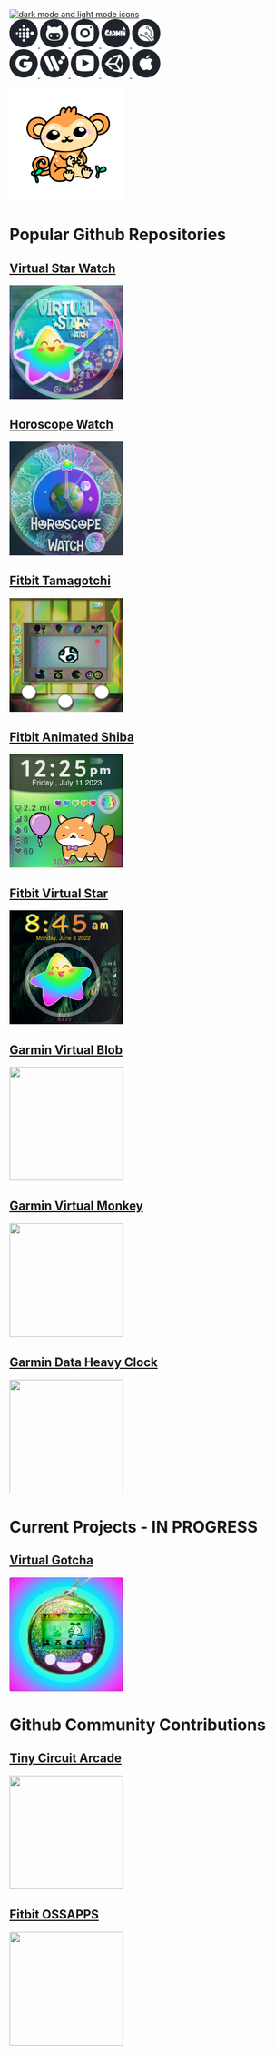 

 </a>
<a href="https://www.linkedin.com/in/sarah-bass-a22465268/">
<picture>
  <source media="(prefers-color-scheme: dark)" srcset="https://github.com/SarahBass/SarahBass/assets/69780815/8c10c7c2-289b-4fb0-a1c5-028f4bd44d4e" width="275" height="100">
  <source media="(prefers-color-scheme: light)" srcset="https://github.com/SarahBass/Android-PlayStore-Icons/blob/main/GGSignature.png" width="275" height="100">
  <img alt="dark mode and light mode icons" src="https://github.com/SarahBass/SarahBass/assets/69780815/8c10c7c2-289b-4fb0-a1c5-028f4bd44d4e" width="275" height="100" >
</picture>
 </a>

</br>




<a href="https://gallery.fitbit.com/developer/850971bc-7265-471f-81f9-608d179f4ddd">
<picture>
  <source media="(prefers-color-scheme: dark)" srcset="https://sarahbass.github.io/images/facebook2x.png" width="50" height="50">
  <source media="(prefers-color-scheme: light)" srcset="https://github.com/SarahBass/Android-PlayStore-Icons/blob/main/GGFitbit.png" width="50" height="50">
  <img alt="dark mode and light mode icons" src="https://github.com/SarahBass/Android-PlayStore-Icons/blob/main/GGFitbit.png" width="50" height="50" >
</picture>
 </a>
<a href="https://github.com/SarahBass?tab=repositories">
<picture>
  <source media="(prefers-color-scheme: dark)" srcset="https://sarahbass.github.io/images/twitter2x.png" width="50" height="50">
  <source media="(prefers-color-scheme: light)" srcset="https://github.com/SarahBass/Android-PlayStore-Icons/blob/main/GGgithub.png" width="50" height="50">
  <img alt="dark mode and light mode icons" src="https://github.com/SarahBass/Android-PlayStore-Icons/blob/main/GGgithub.png" width="50" height="50" >
</picture>
 </a>
<a href="https://www.instagram.com/virtualpetstar/">
<picture>
  <source media="(prefers-color-scheme: dark)" srcset="https://sarahbass.github.io/images/instagram2x.png" width="50" height="50">
  <source media="(prefers-color-scheme: light)" srcset="https://github.com/SarahBass/Android-PlayStore-Icons/blob/main/GGInsta.png" width="50" height="50">
  <img alt="dark mode and light mode icons" src="https://github.com/SarahBass/Android-PlayStore-Icons/blob/main/GGInsta.png" width="50" height="50" >
</picture>
 </a>
<a href="https://apps.garmin.com/en-US/developer/f94e72b2-1bb1-4ad4-80ef-a1d38cd49c2c/apps">
<picture>
  <source media="(prefers-color-scheme: dark)" srcset="https://sarahbass.github.io/images/garminicon.png" width="50" height="50">
  <source media="(prefers-color-scheme: light)" srcset="https://github.com/SarahBass/Android-PlayStore-Icons/blob/main/GGGarmin.png" width="50" height="50">
  <img alt="dark mode and light mode icons" src="https://github.com/SarahBass/Android-PlayStore-Icons/blob/main/GGGarmin.png" width="50" height="50" >
</picture>
 </a>
<a href="https://arcade.thumby.us/">
<picture>
  <source media="(prefers-color-scheme: dark)" srcset="https://sarahbass.github.io/images/tinycircuitslogo.png" width="50" height="50">
  <source media="(prefers-color-scheme: light)" srcset="https://github.com/SarahBass/Android-PlayStore-Icons/blob/main/GGtiny.png" width="50" height="50">
  <img alt="dark mode and light mode icons" src="https://github.com/SarahBass/Android-PlayStore-Icons/blob/main/GGtiny.png" width="50" height="50" >
</picture>
 </a>

</br>

<a href="https://play.google.com/store/apps/dev?id=8905289373249083173">
<picture>
  <source media="(prefers-color-scheme: dark)" srcset="https://sarahbass.github.io/images/googleicon.png" width="50" height="50">
  <source media="(prefers-color-scheme: light)" srcset="https://github.com/SarahBass/Android-PlayStore-Icons/blob/main/GGGoogle.png" width="50" height="50">
  <img alt="dark mode and light mode icons" src="https://github.com/SarahBass/Android-PlayStore-Icons/blob/main/GGGoogle.png" width="50" height="50" >
</picture>
 </a>
<a href="https://play.google.com/store/apps/details?id=com.academy.testwatch3">
<picture>
  <source media="(prefers-color-scheme: dark)" srcset="https://github.com/SarahBass/SarahBass.github.io/blob/main/images/wearosicon.png" width="50" height="50">
  <source media="(prefers-color-scheme: light)" srcset="https://github.com/SarahBass/Android-PlayStore-Icons/blob/main/GGWearOS.png" width="50" height="50">
  <img alt="dark mode and light mode icons" src="https://github.com/SarahBass/Android-PlayStore-Icons/blob/main/GGWearOS.png" width="50" height="50" >
</picture>
 </a>
<a href="https://www.youtube.com/@sarahbass30/videos">
<picture>
  <source media="(prefers-color-scheme: dark)" srcset="https://github.com/SarahBass/SarahBass.github.io/blob/main/images/youtube.png" width="50" height="50">
  <source media="(prefers-color-scheme: light)" srcset="https://github.com/SarahBass/Android-PlayStore-Icons/blob/main/GGYoutube.png" width="50" height="50">
  <img alt="dark mode and light mode icons" src="https://github.com/SarahBass/Android-PlayStore-Icons/blob/main/GGYoutube.png" width="50" height="50" >
</picture>
 </a>
 <a href="https://learn.unity.com/u/sarahbass?tab=profile">
<picture>
  <source media="(prefers-color-scheme: dark)" srcset="https://github.com/SarahBass/SarahBass.github.io/blob/main/images/unityicon.png" width="50" height="50">
  <source media="(prefers-color-scheme: light)" srcset="https://github.com/SarahBass/Android-PlayStore-Icons/blob/main/GGUnity.png" width="50" height="50">
  <img alt="dark mode and light mode icons" src="https://github.com/SarahBass/Android-PlayStore-Icons/blob/main/GGUnity.png" width="50" height="50" >
</picture>
 </a>
 <a href="https://appstoreconnect.apple.com/apps">
<picture>
  <source media="(prefers-color-scheme: dark)" srcset="https://github.com/SarahBass/SarahBass.github.io/blob/main/images/appleicon.png" width="50" height="50">
  <source media="(prefers-color-scheme: light)" srcset="https://github.com/SarahBass/Android-PlayStore-Icons/blob/main/GGApple.png" width="50" height="50">
  <img alt="dark mode and light mode icons" src="https://github.com/SarahBass/Android-PlayStore-Icons/blob/main/GGApple.png" width="50" height="50" >
</picture>
 </a>

![Alt text](https://github.com/SarahBass/VirtualPetMonkey/blob/main/animatedmonkeygif.png )



# Popular Github Repositories 

## [Virtual Star Watch](https://play.google.com/store/apps/details?id=com.academy.testwatch3)

[<img src="https://github.com/SarahBass/Android-PlayStore-Icons/blob/main/VSWatchIcon.png" width="200" height="200">](https://github.com/SarahBass/WearOS-Animated-Star-Watch)


## [Horoscope Watch](https://github.com/SarahBass/HoroscopeWatchAndroid/blob/main/README.md)

[<img src="https://github.com/SarahBass/Android-PlayStore-Icons/blob/main/HoroscopeWatch.png" width="200" height="200">](https://github.com/SarahBass/HoroscopeWatchAndroid/blob/main/README.md)

## [Fitbit Tamagotchi](https://gallery.fitbit.com/details/53f8ef1e-9c56-4699-8972-6f788f1710d1)

[<img src="https://github.com/SarahBass/Virtual-Pet-APP/raw/main/promo/Versa3_336_pixel_2%209.png" width="200" height="200">](https://github.com/SarahBass/Virtual-Pet-APP)

## [Fitbit Animated Shiba](https://gallery.fitbit.com/details/6e255398-2919-4268-9ee5-a7674c3e4637)

[<img src="https://github.com/SarahBass/VirtualPetShiba/raw/main/promo/Untitled_49%206.png" width="200" height="200">](https://github.com/SarahBass/VirtualPetShiba)

## [Fitbit Virtual Star](https://github.com/SarahBass/Season-Star-Pet-Fitbit-Clockface)

[<img src="https://github.com/SarahBass/StarWatchV3/raw/main/Versa3copy%208.png" width="200" height="200">](https://github.com/SarahBass/Season-Star-Pet-Fitbit-Clockface)

## [Garmin Virtual Blob](https://apps.garmin.com/en-US/developer/f94e72b2-1bb1-4ad4-80ef-a1d38cd49c2c/apps)

[<img src="https://services.garmin.com/appsLibraryBusinessServices_v0/rest/apps/03cb70fd-ce8f-410a-836e-94ad4648c5d8/icon/b0965b38-68fd-44e4-bea5-61debe880f50" width="200" height="200">](https://github.com/SarahBass/Virtual-Garmin-Pet)

## [Garmin Virtual Monkey](https://apps.garmin.com/en-US/developer/f94e72b2-1bb1-4ad4-80ef-a1d38cd49c2c/apps)

[<img src="https://services.garmin.com/appsLibraryBusinessServices_v0/rest/apps/5a0ab9df-301b-4d21-bfa8-1f0aaa8ce2bd/icon/3734c5bb-dadd-4ad7-b14c-6b32dfa37176" width="200" height="200">](https://github.com/SarahBass/VirtualPetMonkey)

## [Garmin Data Heavy Clock](https://apps.garmin.com/en-US/developer/f94e72b2-1bb1-4ad4-80ef-a1d38cd49c2c/apps)

[<img src="https://sarahbass.github.io/images/Untitled_95.png" width="200" height="200">](https://github.com/SarahBass/DataHeavyGarmin/blob/main/README.md)


#  Current Projects - IN PROGRESS 

## [Virtual Gotcha](https://github.com/SarahBass/VirtualGotcha)

[<img src="https://raw.githubusercontent.com/SarahBass/VirtualGotcha/main/VirtualPetSteps/Watch%20Virtual%20Pet/Assets.xcassets/AppIcon.appiconset/Untitled%20112.png" width="200" height="200">](https://github.com/SarahBass/VirtualGotcha)

#  Github Community Contributions 

## [Tiny Circuit Arcade](https://github.com/SarahBass/Thumby-Virtual-Pet)

[<img src="https://m.media-amazon.com/images/I/710fHPZ7pDL._AC_SX679_.jpg" width="200" height="200">](https://github.com/TinyCircuits/TinyCircuits-Thumby-Games)

## [Fitbit OSSAPPS](https://github.com/Fitbit/ossapps)

[<img src="https://blog.ourcrowd.com/wp-content/uploads/2015/11/fitbit-logo.jpg" width="200" height="200">](https://github.com/Fitbit/ossapps)

